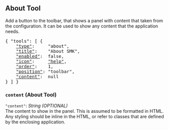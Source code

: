 ## About Tool

Add a button to the toolbar, that shows a panel with content that taken from the configuration.
It can be used to show any content that the application needs.

<pre>
{ "tools": [ {
    <a href="#type-tool"     >"type"</a>:     "about",
    <a href="#title-tool"    >"title"</a>:    "About SMK",
    <a href="#enabled-tool"  >"enabled"</a>:  false,
    <a href="#icon-tool"     >"icon"</a>:     <a href="https://material.io/tools/icons/?icon=help" target="material">"help"</a>,
    <a href="#order-tool"    >"order"</a>:    1,
    <a href="#position-tool" >"position"</a>: "toolbar",
    <a href="#content-about-tool">"content"</a>:  null
} ] }
</pre>

### `content` (About Tool)
`"content"`: *String* *(OPTIONAL)*  
The content to show in the panel.
This is assumed to be formatted in HTML.
Any styling should be inline in the HTML, or refer to classes that are defined by the enclosing application.


